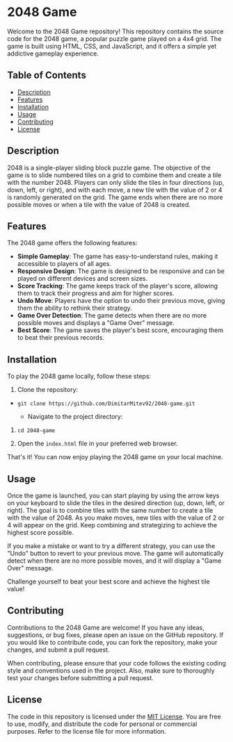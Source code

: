 2048 Game
=========

Welcome to the 2048 Game repository! This repository contains the source code for the 2048 game, a popular puzzle game played on a 4x4 grid. The game is built using HTML, CSS, and JavaScript, and it offers a simple yet addictive gameplay experience.

Table of Contents
-----------------

-   [Description](https://chat.openai.com/#description)
-   [Features](https://chat.openai.com/#features)
-   [Installation](https://chat.openai.com/#installation)
-   [Usage](https://chat.openai.com/#usage)
-   [Contributing](https://chat.openai.com/#contributing)
-   [License](https://chat.openai.com/#license)

Description
-----------

2048 is a single-player sliding block puzzle game. The objective of the game is to slide numbered tiles on a grid to combine them and create a tile with the number 2048. Players can only slide the tiles in four directions (up, down, left, or right), and with each move, a new tile with the value of 2 or 4 is randomly generated on the grid. The game ends when there are no more possible moves or when a tile with the value of 2048 is created.

Features
--------

The 2048 game offers the following features:

-   **Simple Gameplay**: The game has easy-to-understand rules, making it accessible to players of all ages.
-   **Responsive Design**: The game is designed to be responsive and can be played on different devices and screen sizes.
-   **Score Tracking**: The game keeps track of the player's score, allowing them to track their progress and aim for higher scores.
-   **Undo Move**: Players have the option to undo their previous move, giving them the ability to rethink their strategy.
-   **Game Over Detection**: The game detects when there are no more possible moves and displays a "Game Over" message.
-   **Best Score**: The game saves the player's best score, encouraging them to beat their previous records.

Installation
------------

To play the 2048 game locally, follow these steps:

1.  Clone the repository:

-   `git clone https://github.com/DimitarMitev92/2048-game.git`

    -   Navigate to the project directory:

1.  `cd 2048-game`

2.  Open the `index.html` file in your preferred web browser.

That's it! You can now enjoy playing the 2048 game on your local machine.

Usage
-----

Once the game is launched, you can start playing by using the arrow keys on your keyboard to slide the tiles in the desired direction (up, down, left, or right). The goal is to combine tiles with the same number to create a tile with the value of 2048. As you make moves, new tiles with the value of 2 or 4 will appear on the grid. Keep combining and strategizing to achieve the highest score possible.

If you make a mistake or want to try a different strategy, you can use the "Undo" button to revert to your previous move. The game will automatically detect when there are no more possible moves, and it will display a "Game Over" message.

Challenge yourself to beat your best score and achieve the highest tile value!

Contributing
------------

Contributions to the 2048 Game are welcome! If you have any ideas, suggestions, or bug fixes, please open an issue on the GitHub repository. If you would like to contribute code, you can fork the repository, make your changes, and submit a pull request.

When contributing, please ensure that your code follows the existing coding style and conventions used in the project. Also, make sure to thoroughly test your changes before submitting a pull request.

License
-------

The code in this repository is licensed under the [MIT License](https://github.com/DimitarMitev92/2048-game/blob/master/LICENSE). You are free to use, modify, and distribute the code for personal or commercial purposes. Refer to the license file for more information.
